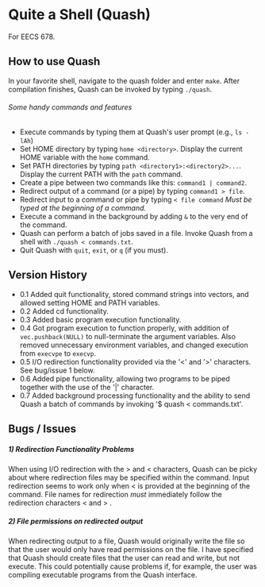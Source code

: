 Quite a Shell (Quash)
=====================

For EECS 678.

How to use Quash
----------------

In your favorite shell, navigate to the quash folder and enter `make`. After compilation finishes, Quash can be invoked by typing `./quash`.

###### Some handy commands and features
* Execute commands by typing them at Quash's user prompt (e.g., `ls -lAh`)
* Set HOME directory by typing `home <directory>`. Display the current HOME variable with the `home` command.
* Set PATH directories by typing `path <directory1>:<directory2>...`. Display the current PATH with the `path` command.
* Create a pipe between two commands like this: `command1 | command2`.
* Redirect output of a command (or a pipe) by typing `command1 > file`.
* Redirect input to a command or pipe by typing `< file command` *Must be typed at the beginning of a command.*
* Execute a command in the background by adding `&` to the very end of the command.
* Quash can perform a batch of jobs saved in a file. Invoke Quash from a shell with `./quash < commands.txt`.
* Quit Quash with `quit`, `exit`, or `q` (if you must).

Version History
---------------

* 0.1 Added quit functionality, stored command strings into vectors, and allowed setting HOME and PATH variables.
* 0.2 Added cd functionality.
* 0.3 Added basic program execution functionality.
* 0.4 Got program execution to function properly, with addition of `vec.pushback(NULL)` to null-terminate the argument variables. Also removed unnecessary environment variables, and changed execution from `execvpe` to `execvp`.
* 0.5 I/O redirection functionality provided via the '<' and '>' characters. See bug/issue 1 below.
* 0.6 Added pipe functionality, allowing two programs to be piped together with the use of the '|' character.
* 0.7 Added background processing functionality and the ability to send Quash a batch of commands by invoking '$ quash < commands.txt'.


Bugs / Issues
-------------

##### 1) Redirection Functionality Problems
When using I/O redirection with the > and < characters, Quash can be picky about where redirection files may be specified within the command. Input redirection seems to work only when < is provided at the beginning of the command. File names for redirection _must_ immediately follow the redirection characters < and > .
##### 2) File permissions on redirected output
When redirecting output to a file, Quash would originally write the file so that the user would only have read permissions on the file. I have specified that Quash should create files that the user can read and write, but not execute. This could potentially cause problems if, for example, the user was compiling executable programs from the Quash interface.
